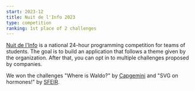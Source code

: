 ```yaml
---
start: 2023-12
title: Nuit de l'Info 2023
type: competition
ranking: 1st place of 2 challenges
---
```


[Nuit de l'Info](https://www.nuitdelinfo.com) is a national 24-hour programming competition for teams of students.
The goal is to build an application that follows a theme given by the organization.
After that, you can opt in to multiple challenges proposed by companies.

We won the challenges "Where is Waldo?" by [Capgemini](https://www.capgemini.com) and "SVG on hormones!" by [SFEIR](https://www.sfeir.com/).
